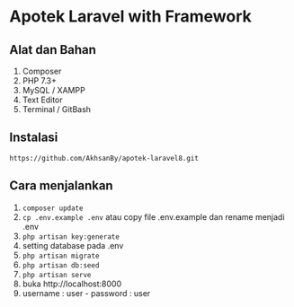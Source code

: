 # Apotek Laravel with Framework

## Alat dan Bahan
 1. Composer
 2. PHP 7.3+
 3. MySQL / XAMPP
 4. Text Editor
 5. Terminal / GitBash

## Instalasi
```
https://github.com/AkhsanBy/apotek-laravel8.git
```

## Cara menjalankan

1. ```composer update```
2. ```cp .env.example .env``` atau copy file .env.example dan rename menjadi .env
3. ```php artisan key:generate```
4. setting database pada .env
5. ```php artisan migrate```
6. ```php artisan db:seed```
7. ```php artisan serve```
8. buka http://localhost:8000
9. username : user - password : user
